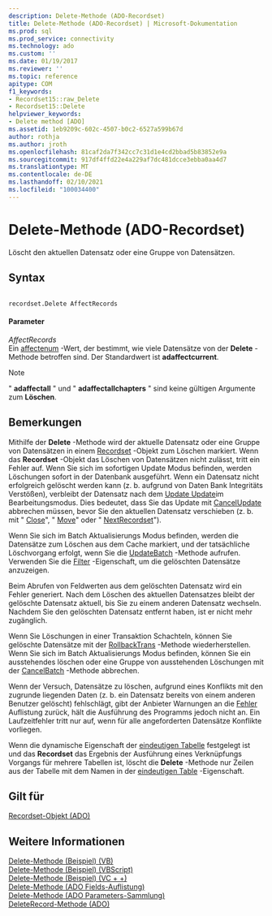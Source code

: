 ```yaml
---
description: Delete-Methode (ADO-Recordset)
title: Delete-Methode (ADO-Recordset) | Microsoft-Dokumentation
ms.prod: sql
ms.prod_service: connectivity
ms.technology: ado
ms.custom: ''
ms.date: 01/19/2017
ms.reviewer: ''
ms.topic: reference
apitype: COM
f1_keywords:
- Recordset15::raw_Delete
- Recordset15::Delete
helpviewer_keywords:
- Delete method [ADO]
ms.assetid: 1eb9209c-602c-4507-b0c2-6527a599b67d
author: rothja
ms.author: jroth
ms.openlocfilehash: 81caf2da7f342cc7c31d1e4cd2bbad5b83852e9a
ms.sourcegitcommit: 917df4ffd22e4a229af7dc481dcce3ebba0aa4d7
ms.translationtype: MT
ms.contentlocale: de-DE
ms.lasthandoff: 02/10/2021
ms.locfileid: "100034400"
---
```

# <a name="delete-method-ado-recordset"></a>Delete-Methode (ADO-Recordset)
Löscht den aktuellen Datensatz oder eine Gruppe von Datensätzen.  
  
## <a name="syntax"></a>Syntax  
  
```  
  
recordset.Delete AffectRecords  
```  
  
#### <a name="parameters"></a>Parameter  
 *AffectRecords*  
 Ein [affectenum](../../../ado/reference/ado-api/affectenum.md) -Wert, der bestimmt, wie viele Datensätze von der **Delete** -Methode betroffen sind. Der Standardwert ist **adaffectcurrent**.  
  
> [!NOTE]
>  " **adaffectall** " und " **adaffectallchapters** " sind keine gültigen Argumente zum **Löschen**.  
  
## <a name="remarks"></a>Bemerkungen  
 Mithilfe der **Delete** -Methode wird der aktuelle Datensatz oder eine Gruppe von Datensätzen in einem [Recordset](../../../ado/reference/ado-api/recordset-object-ado.md) -Objekt zum Löschen markiert. Wenn das **Recordset** -Objekt das Löschen von Datensätzen nicht zulässt, tritt ein Fehler auf. Wenn Sie sich im sofortigen Update Modus befinden, werden Löschungen sofort in der Datenbank ausgeführt. Wenn ein Datensatz nicht erfolgreich gelöscht werden kann (z. b. aufgrund von Daten Bank Integritäts Verstößen), verbleibt der Datensatz nach dem [Update Update](../../../ado/reference/ado-api/update-method.md)im Bearbeitungsmodus. Dies bedeutet, dass Sie das Update mit [CancelUpdate](../../../ado/reference/ado-api/cancelupdate-method-ado.md) abbrechen müssen, bevor Sie den aktuellen Datensatz verschieben (z. b. mit " [Close](../../../ado/reference/ado-api/close-method-ado.md)", " [Move](../../../ado/reference/ado-api/move-method-ado.md)" oder " [NextRecordset](../../../ado/reference/ado-api/nextrecordset-method-ado.md)").  
  
 Wenn Sie sich im Batch Aktualisierungs Modus befinden, werden die Datensätze zum Löschen aus dem Cache markiert, und der tatsächliche Löschvorgang erfolgt, wenn Sie die [UpdateBatch](../../../ado/reference/ado-api/updatebatch-method.md) -Methode aufrufen. Verwenden Sie die [Filter](../../../ado/reference/ado-api/filter-property.md) -Eigenschaft, um die gelöschten Datensätze anzuzeigen.  
  
 Beim Abrufen von Feldwerten aus dem gelöschten Datensatz wird ein Fehler generiert. Nach dem Löschen des aktuellen Datensatzes bleibt der gelöschte Datensatz aktuell, bis Sie zu einem anderen Datensatz wechseln. Nachdem Sie den gelöschten Datensatz entfernt haben, ist er nicht mehr zugänglich.  
  
 Wenn Sie Löschungen in einer Transaktion Schachteln, können Sie gelöschte Datensätze mit der [RollbackTrans](../../../ado/reference/ado-api/begintrans-committrans-and-rollbacktrans-methods-ado.md) -Methode wiederherstellen. Wenn Sie sich im Batch Aktualisierungs Modus befinden, können Sie ein ausstehendes löschen oder eine Gruppe von ausstehenden Löschungen mit der [CancelBatch](../../../ado/reference/ado-api/cancelbatch-method-ado.md) -Methode abbrechen.  
  
 Wenn der Versuch, Datensätze zu löschen, aufgrund eines Konflikts mit den zugrunde liegenden Daten (z. b. ein Datensatz bereits von einem anderen Benutzer gelöscht) fehlschlägt, gibt der Anbieter Warnungen an die [Fehler](../../../ado/reference/ado-api/errors-collection-ado.md) Auflistung zurück, hält die Ausführung des Programms jedoch nicht an. Ein Laufzeitfehler tritt nur auf, wenn für alle angeforderten Datensätze Konflikte vorliegen.  
  
 Wenn die dynamische Eigenschaft der [eindeutigen Tabelle](../../../ado/reference/ado-api/unique-table-unique-schema-unique-catalog-properties-dynamic-ado.md) festgelegt ist und das **Recordset** das Ergebnis der Ausführung eines Verknüpfungs Vorgangs für mehrere Tabellen ist, löscht die **Delete** -Methode nur Zeilen aus der Tabelle mit dem Namen in der [eindeutigen Table](../../../ado/reference/ado-api/unique-table-unique-schema-unique-catalog-properties-dynamic-ado.md) -Eigenschaft.  
  
## <a name="applies-to"></a>Gilt für  
 [Recordset-Objekt (ADO)](../../../ado/reference/ado-api/recordset-object-ado.md)  
  
## <a name="see-also"></a>Weitere Informationen  
 [Delete-Methode (Beispiel) (VB)](../../../ado/reference/ado-api/delete-method-example-vb.md)   
 [Delete-Methode (Beispiel) (VBScript)](../../../ado/reference/ado-api/delete-method-example-vbscript.md)   
 [Delete-Methode (Beispiel) (VC + +)](../../../ado/reference/ado-api/delete-method-example-vc.md)   
 [Delete-Methode (ADO Fields-Auflistung)](../../../ado/reference/ado-api/delete-method-ado-fields-collection.md)   
 [Delete-Methode (ADO Parameters-Sammlung)](../../../ado/reference/ado-api/delete-method-ado-parameters-collection.md)   
 [DeleteRecord-Methode (ADO)](../../../ado/reference/ado-api/deleterecord-method-ado.md)
